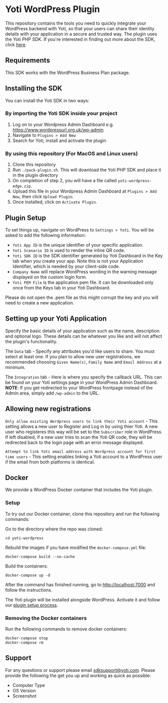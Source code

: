 # Yoti WordPress Plugin

This repository contains the tools you need to quickly integrate your WordPress backend with Yoti, so that your users can share their identity details with your application in a secure and trusted way. The plugin uses the Yoti PHP SDK. If you're interested in finding out more about the SDK, click [here](https://github.com/getyoti/yoti-php-sdk).

## Requirements

This SDK works with the WordPress Business Plan package.

## Installing the SDK

You can install the Yoti SDK in two ways:

### By importing the Yoti SDK inside your project

1. Log on to your Wordpress Admin Dashboard e.g. https://www.wordpressurl.org.uk/wp-admin
2. Navigate to `Plugins > Add New`
3. Search for Yoti, install and activate the plugin

### By using this repository (For MacOS and Linux users)

1. Clone this repository
2. Run `./pack-plugin.sh`. This will download the Yoti PHP SDK and place it in the plugin directory
3. On completion of step 2, you will have a file called `yoti-wordpress-edge.zip`.
4. Upload this file in your Wordpress Admin Dashboard at `Plugins > Add New`, then click `Upload Plugin`.
5. Once installed, click on `Activate Plugin`.

## Plugin Setup

To set things up, navigate on WordPress to `Settings > Yoti`.
You will be asked to add the following information:

* `Yoti App ID` is the unique identifier of your specific application.
* `Yoti Scenario ID` is used to render the inline QR code.
* `Yoti SDK ID` is the SDK identifier generated by Yoti Dashboard in the Key tab when you create your app. Note this is not your Application Identifier, which is needed by your client-side code.
* `Company Name` will replace WordPress wording in the warning message displayed on the custom login form.
* `Yoti PEM File` is the application pem file. It can be downloaded only once from the Keys tab in your Yoti Dashboard.

Please do not open the .pem file as this might corrupt the key and you will need to create a new application.

## Setting up your Yoti Application

Specify the basic details of your application such as the name, description and optional logo. These details can be whatever you like and will not affect the plugin's functionality.

The `Data` tab - Specify any attributes you'd like users to share. You must select at least one. If you plan to allow new user registrations, we recommended choosing `Given Name(s)`, `Family Name` and `Email Address` at a minimum.

The `Integration` tab - Here is where you specify the callback URL. This can be found on your Yoti settings page in your WordPress Admin Dashboard. **NOTE**: If you get redirected to your WordPress frontpage instead of the Admin area, simply add `/wp-admin` to the URL.

## Allowing new registrations

`Only allow existing Wordpress users to link their Yoti account` - This setting allows a new user to Register and Log in by using thier Yoti. A new user who registeres this way will be set to the `Subscriber` role in WordPress. If left disabled, if a new user tries to scan the Yoti QR code, they will be redirected back to the login page with an error message displayed.

`Attempt to link Yoti email address with Wordpress account for first time users` - This setting enables linking a Yoti account to a WordPress user if the email from both platforms is identical.

## Docker

We provide a WordPress Docker container that includes the Yoti plugin.

### Setup

To try out our Docker container, clone this repository and run the following commands:

Go to the directory where the repo was cloned:

```shell
cd yoti-wordpress
```

Rebuild the images if you have modified the `docker-compose.yml` file:

```shell
docker-compose build --no-cache
```

Build the containers:

```shell
docker-compose up -d
```

After the command has finished running, go to [http://localhost:7000](http://localhost:7000) and follow the instructions.

The Yoti plugin will be installed alongside WordPress. Activate it and follow our [plugin setup process](#plugin-setup).

### Removing the Docker containers

Run the following commands to remove docker containers:

```shell
docker-compose stop
docker-compose rm
```

## Support

For any questions or support please email [sdksupport@yoti.com](mailto:sdksupport@yoti.com).
Please provide the following the get you up and working as quick as possible:

* Computer Type
* OS Version
* Screenshot
